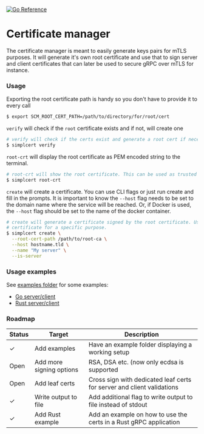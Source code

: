 [![Go Reference](https://pkg.go.dev/badge/github.com/jaztec/simplcert.svg)](https://pkg.go.dev/github.com/jaztec/simplcert)

# Certificate manager

The certificate manager is meant to easily generate keys pairs for mTLS purposes. It will generate
it's own root certificate and use that to sign server and client certificates that can later be used
to secure gRPC over mTLS for instance.

### Usage

Exporting the root certificate path is handy so you don't have to provide it to every call
```bash
$ export SCM_ROOT_CERT_PATH=/path/to/directory/for/root/cert
````

`verify` will check if the `root` certificate exists and if not, will create one 
```bash
# verify will check if the certs exist and generate a root cert if necessary 
$ simplcert verify
```

`root-crt` will display the root certificate as PEM encoded string to the terminal.
```bash
# root-crt will show the root certificate. This can be used as trusted root inside a gRPC client
$ simplcert root-crt
```

`create` will create a certificate. You can use CLI flags or just run create and fill in 
the prompts. It is important to know the `--host` flag needs to be set to the domain name 
where the service will be reached. Or, if Docker is used, the `--host` flag should be set 
to the name of the docker container.
```bash
# create will generate a certificate signed by the root certificate. Use the flags to generate a 
# certificate for a specific purpose.
$ simplcert create \
  --root-cert-path /path/to/root-ca \
  --host hostname.tld \
  --name "My server" \
  --is-server
```

### Usage examples

See [examples folder](examples) for some examples:

- [Go server/client](examples/go-server-client)
- [Rust server/client](examples/rust-server-client)

### Roadmap

| Status  | Target                   | Description                                                            |
|---------|--------------------------|------------------------------------------------------------------------|
| &check; | Add examples             | Have an example folder displaying a working setup                      |
| Open    | Add more signing options | RSA, DSA etc. (now only ecdsa is supported                             |
| Open    | Add leaf certs           | Cross sign with dedicated leaf certs for server and client validations |
| &check; | Write output to file     | Add additional flag to write output to file instead of stdout          | 
| &check; | Add Rust example         | Add an example on how to use the certs in a Rust gRPC application      |
